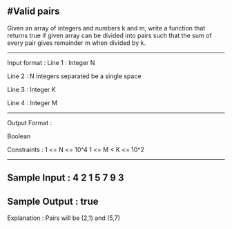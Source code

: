 #Valid pairs
-------------------
Given an array of integers and numbers k and m, write a function that returns true if given array can be divided into pairs such that the sum of every pair gives remainder m when divided by k.

--------------------------------------------------------------

Input format :
Line 1 : Integer N

Line 2 : N integers separated be a single space

Line 3 : Integer K

Line 4 : Integer M

----------------------------------------------------------------
Output Format :

 Boolean

Constraints :
 1 <= N <= 10^4
 1 <= M < K <= 10^2

----------------------------------------------------------------
Sample Input :
4
2 1 5 7
9
3
-----------------------------------------------------------------
Sample Output :
true
-----------------------------------------------------------------
Explanation :
Pairs will be (2,1) and (5,7)
